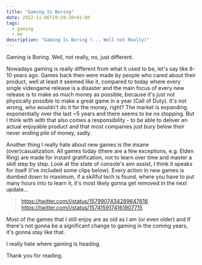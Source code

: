 ```yaml
---
title: "Gaming Is Boring"
date: 2022-11-06T19:59:10+01:00
tags:
  - gaming
  - me
description: "Gaming Is Boring (... Well not Really)"
---
```


Gaming is Boring. Well, not really, no, just different.

Nowadays gaming is really different from what it used to be, let's say like 8-10 years ago. Games back then were made by people who cared about their product, well at least it seemed like it, compared to today where every single videogame release is a disaster and the main focus of every new release is to make as much money as possible, because it's just not physically possible to make a great game in a year (Call of Duty). It's not wrong, who wouldn't do it for the money, right? The market is expanding exponentially over the last ~5 years and there seems to be no stopping. But I think with with that also comes a responsibility - to be able to deliver an actual enjoyable product and that most companies just bury below their never ending pile of money, sadly.

Another thing I really hate about new games is the insane (over)casualization. All games today (there are a few exceptions, e.g. Elden Ring) are made for instant gratification, not to learn over time and master a skill step by step. Look at the state of console's aim assist, I think it speaks for itself (I've included some clips below). Every action in new games is dumbed down to maximum, if a skillful tech is found, where you have to put many hours into to learn it, it's most likely gonna get removed in the next update...

> https://twitter.com/i/status/1579907434289647616
> https://twitter.com/i/status/1574159174161907715

Most of the games that I still enjoy are as old as I am (or even older) and if there's not gonna be a significant change to gaming in the coming years, it's gonna stay like that.

I really hate where gaming is heading.

Thank you for reading.